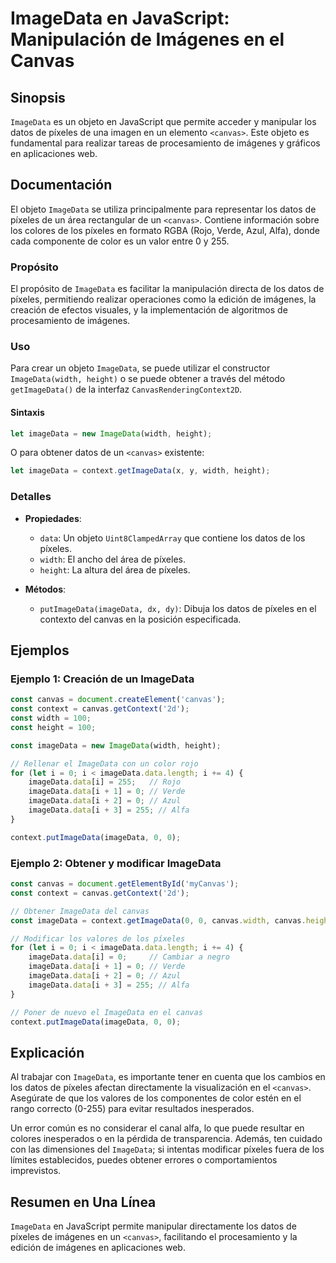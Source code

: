 <!--
Meta Description: # ImageData en JavaScript: Manipulación de Imágenes en el Canvas ## Sinopsis `ImageData` es un objeto en JavaScript que permite acceder y manipular lo...
Meta Keywords: imagedata, canvas, los, píxeles, data
-->

# ImageData en JavaScript: Manipulación de Imágenes en el Canvas

## Sinopsis
`ImageData` es un objeto en JavaScript que permite acceder y manipular los datos de píxeles de una imagen en un elemento `<canvas>`. Este objeto es fundamental para realizar tareas de procesamiento de imágenes y gráficos en aplicaciones web.

## Documentación
El objeto `ImageData` se utiliza principalmente para representar los datos de píxeles de un área rectangular de un `<canvas>`. Contiene información sobre los colores de los píxeles en formato RGBA (Rojo, Verde, Azul, Alfa), donde cada componente de color es un valor entre 0 y 255.

### Propósito
El propósito de `ImageData` es facilitar la manipulación directa de los datos de píxeles, permitiendo realizar operaciones como la edición de imágenes, la creación de efectos visuales, y la implementación de algoritmos de procesamiento de imágenes.

### Uso
Para crear un objeto `ImageData`, se puede utilizar el constructor `ImageData(width, height)` o se puede obtener a través del método `getImageData()` de la interfaz `CanvasRenderingContext2D`.

#### Sintaxis
```javascript
let imageData = new ImageData(width, height);
```

O para obtener datos de un `<canvas>` existente:
```javascript
let imageData = context.getImageData(x, y, width, height);
```

### Detalles
- **Propiedades**:
  - `data`: Un objeto `Uint8ClampedArray` que contiene los datos de los píxeles.
  - `width`: El ancho del área de píxeles.
  - `height`: La altura del área de píxeles.

- **Métodos**:
  - `putImageData(imageData, dx, dy)`: Dibuja los datos de píxeles en el contexto del canvas en la posición especificada.

## Ejemplos

### Ejemplo 1: Creación de un ImageData
```javascript
const canvas = document.createElement('canvas');
const context = canvas.getContext('2d');
const width = 100;
const height = 100;

const imageData = new ImageData(width, height);

// Rellenar el ImageData con un color rojo
for (let i = 0; i < imageData.data.length; i += 4) {
    imageData.data[i] = 255;   // Rojo
    imageData.data[i + 1] = 0; // Verde
    imageData.data[i + 2] = 0; // Azul
    imageData.data[i + 3] = 255; // Alfa
}

context.putImageData(imageData, 0, 0);
```

### Ejemplo 2: Obtener y modificar ImageData
```javascript
const canvas = document.getElementById('myCanvas');
const context = canvas.getContext('2d');

// Obtener ImageData del canvas
const imageData = context.getImageData(0, 0, canvas.width, canvas.height);

// Modificar los valores de los píxeles
for (let i = 0; i < imageData.data.length; i += 4) {
    imageData.data[i] = 0;     // Cambiar a negro
    imageData.data[i + 1] = 0; // Verde
    imageData.data[i + 2] = 0; // Azul
    imageData.data[i + 3] = 255; // Alfa
}

// Poner de nuevo el ImageData en el canvas
context.putImageData(imageData, 0, 0);
```

## Explicación
Al trabajar con `ImageData`, es importante tener en cuenta que los cambios en los datos de píxeles afectan directamente la visualización en el `<canvas>`. Asegúrate de que los valores de los componentes de color estén en el rango correcto (0-255) para evitar resultados inesperados.

Un error común es no considerar el canal alfa, lo que puede resultar en colores inesperados o en la pérdida de transparencia. Además, ten cuidado con las dimensiones del `ImageData`; si intentas modificar píxeles fuera de los límites establecidos, puedes obtener errores o comportamientos imprevistos.

## Resumen en Una Línea
`ImageData` en JavaScript permite manipular directamente los datos de píxeles de imágenes en un `<canvas>`, facilitando el procesamiento y la edición de imágenes en aplicaciones web.